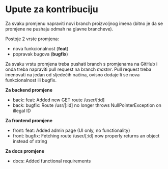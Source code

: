 # Upute za kontribuciju

Za svaku promjenu napraviti novi branch proizvoljnog imena (bitno je da se promjene ne pushaju odmah na glavne brancheve).  

Postoje 2 vrste promjena:
- nova funkcionalnost (**feat**)
- popravak bugova (**bugfix**)

Za svaku vrstu promjena treba pushati branch s promjenama na GitHub i onda treba napraviti
pull request na branch *master*. Pull request treba imenovati na jedan od sljedećih načina,
ovisno dodaje li se nova funkcionalnost ili bugfix.

**Za backend promjene**  
- back: feat: Added new GET route /user/[:id]
- back: bugfix: Route /usr/[:id] no longer throws NullPointerException on illegal ID

**Za frontend promjene**  
- front: feat: Added admin page (UI only, no functionality)
- front: bugfix: Fetching route /user/[:id] now properly returns an object instead of string

**Za docs promjene**
- docs: Added functional requirements